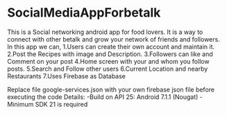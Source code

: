 # SocialMediaAppForbetalk
This is a Social networking android app for food lovers. It is a way to connect with other betalk and grow your network of friends and followers. In this app we can,
1.Users can create their own account and maintain it.
2.Post the Recipes with image and Description.
3.Followers can like and Comment on your post
4.Home screen with your and whom you follow posts.
5.Search and Follow other users
6.Current Location and nearby Restaurants
7.Uses Firebase as Database

Replace file google-services.json with your own firebase json file before executing the code
Details:
-Build on API 25: Android 7.1.1 (Nougat)
-Minimum SDK 21 is required
